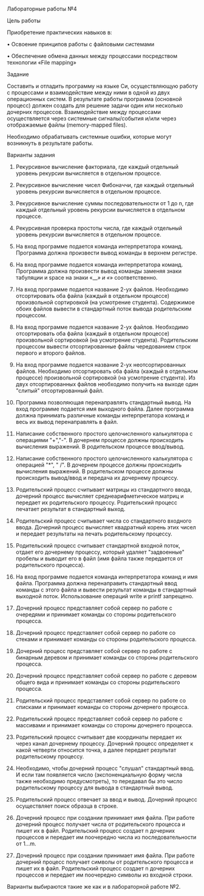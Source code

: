 Лабораторные работы №4

Цель работы

Приобретение практических навыков в:

• Освоение принципов работы с файловыми системами

• Обеспечение обмена данных между процессами посредством технологии «File mapping»

Задание

Составить и отладить программу на языке Си, осуществляющую работу с процессами и взаимодействие между ними в одной из двух операционных систем. В результате работы программа (основной процесс) должен создать для решение задачи один или несколько дочерних процессов. Взаимодействие между процессами осуществляется через системные сигналы/события и/или через отображаемые файлы (memory-mapped files).

Необходимо обрабатывать системные ошибки, которые могут возникнуть в результате работы.
 
Варианты задания

1. Рекурсивное вычисление факториала, где каждый отдельный уровень рекурсии вычисляется в отдельном процессе.

2. Рекурсивное вычисление чисел Фибоначчи, где каждый отдельный уровень рекурсии вычисляется в отдельном процессе.

3. Рекурсивное вычисление суммы последовательности от 1 до n, где каждый отдельный уровень рекурсии вычисляется в отдельном процессе.

4. Рекурсивная проверка простоты числа, где каждый отдельный уровень рекурсии вычисляется в отдельном процессе.

5. На вход программе подается команда интерпретатора команд. Программа должна произвести вывод команды в верхнем регистре.

6. На вход программе подается команда интерпретатора команд. Программа должна произвести вывод команды заменяя знаки табуляции и space на знаки «___» и «_» соответственно.

7. На вход программе подается название 2-ух файлов. Необходимо отсортировать оба файла (каждый в отдельном процессе) произвольной сортировкой (на усмотрение студента). Содержимое обоих файлов вывести в стандартный поток вывода родительским процессом.

8. На вход программе подается название 2-ух файлов. Необходимо отсортировать оба файла (каждый в отдельном процессе) произвольной сортировкой (на усмотрение студента). Родительским процессом вывести отсортированные файлы чередованием строк первого и второго файлов.

9. На вход программе подается название 2-ух неотсортированных файлов. Необходимо отсортировать оба файла (каждый в отдельном процессе) произвольной сортировкой (на усмотрение студента). Из двух отсортированных файлов необходимо получить на выходе один "слитый" отсортированный файл.

10. Программа позволяющая перенаправлять стандартный вывод. На вход программе подается имя выходного файла. Далее программа должна принимать различные команды интерпретатора команд и весь их вывод перенаправлять в файл.

11. Написание собственного простого целочисленного калькулятора с операциями "+","-". В дочернем процессе должны происходить вычисления выражений. В родительском процессе ввод/вывод.

12. Написание собственного простого целочисленного калькулятора с операцией "*", " /". В дочернем процессе должны происходить вычисления выражений. В родительском процессе должны происходить вывод/ввод и передача их дочернему процессу.

13. Родительский процесс считывает матрицы из стандартного ввода, дочерний процесс вычисляет среднеарифметическое матриц и передает их родительского процессу. Родительский процесс печатает результат в стандартный выход.

14. Родительский процесс считывает числа со стандартного входного ввода. Дочерний процесс вычисляет квадратный корень этих чисел и передает результаты на печать родительскому процессу.

15. Родительский процесс считывает стандартной входной поток, отдает его дочернему процессу, который удаляет "задвоенные" пробелы и выводит его в файл (имя файла также передается от родительского процесса).

16. На вход программе подается команда интерпретатора команд и имя файла. Программа должна перенаправить стандартный ввод команды с этого файла и вывести результат команды в стандартный выходной поток. Использование операций write и printf запрещено.

17. Дочерний процесс представляет собой сервер по работе с очередями и принимает команды со стороны родительского процесса.

18. Дочерний процесс представляет собой сервер по работе со стеками и принимает команды со стороны родительского процесса.

19. Дочерний процесс представляет собой сервер по работе с бинарным деревом и принимает команды со стороны родительского процесса.

20. Дочерний процесс представляет собой сервер по работе с деревом общего вида и принимает команды со стороны родительского процесса.

21. Родительский процесс представляет собой сервер по работе со списками и принимает команды со стороны дочернего процесса.

22. Родительский процесс представляет собой сервер по работе с массивами и принимает команды со стороны дочернего процесса.

23. Родительский процесс считывает две координаты передает их через канал дочернему процессу. Дочерний процесс определяет к какой четверти относится точка, а далее передает результат родительскому процессу.

24. Необходимо, чтобы дочерний процесс "слушал" стандартный ввод. И если там появляется число (экспоненциальную форму числа также необходимо предусмотреть), то передавал бы это число родительскому процессу для вывода в стандартный вывод. 

25. Родительский процесс отвечает за ввод и вывод. Дочерний процесс осуществляет поиск образца в строке.

26. Дочерний процесс при создании принимает имя файла. При работе дочерний процесс получает числа от родительского процесса и пишет их в файл. Родительский процесс создает n дочерних процессов и передает им поочередно числа из последовательности от 1...m.

27. Дочерний процесс при создании принимает имя файла. При работе дочерний процесс получает символы от родительского процесса и пишет их в файл. Родительский процесс создает n дочерних процессов и передает им поочередно символы из входной строки.

Варианты выбираются такие же как и в лабораторной работе №2.
 
